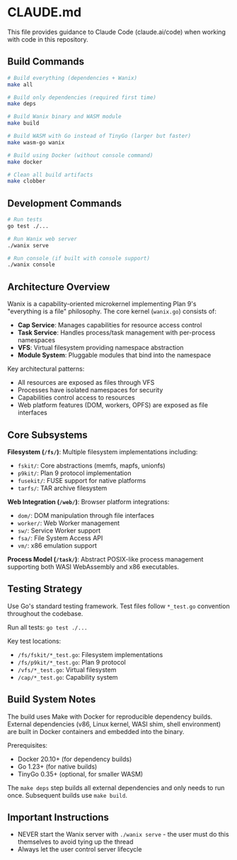 # CLAUDE.md

This file provides guidance to Claude Code (claude.ai/code) when working with code in this repository.

## Build Commands

```bash
# Build everything (dependencies + Wanix)
make all

# Build only dependencies (required first time)
make deps

# Build Wanix binary and WASM module
make build

# Build WASM with Go instead of TinyGo (larger but faster)
make wasm-go wanix

# Build using Docker (without console command)
make docker

# Clean all build artifacts
make clobber
```

## Development Commands

```bash
# Run tests
go test ./...

# Run Wanix web server
./wanix serve

# Run console (if built with console support)
./wanix console
```

## Architecture Overview

Wanix is a capability-oriented microkernel implementing Plan 9's "everything is a file" philosophy. The core kernel (`wanix.go`) consists of:

- **Cap Service**: Manages capabilities for resource access control
- **Task Service**: Handles process/task management with per-process namespaces
- **VFS**: Virtual filesystem providing namespace abstraction
- **Module System**: Pluggable modules that bind into the namespace

Key architectural patterns:
- All resources are exposed as files through VFS
- Processes have isolated namespaces for security
- Capabilities control access to resources
- Web platform features (DOM, workers, OPFS) are exposed as file interfaces

## Core Subsystems

**Filesystem (`/fs/`)**: Multiple filesystem implementations including:
- `fskit/`: Core abstractions (memfs, mapfs, unionfs)
- `p9kit/`: Plan 9 protocol implementation
- `fusekit/`: FUSE support for native platforms
- `tarfs/`: TAR archive filesystem

**Web Integration (`/web/`)**: Browser platform integrations:
- `dom/`: DOM manipulation through file interfaces
- `worker/`: Web Worker management
- `sw/`: Service Worker support
- `fsa/`: File System Access API
- `vm/`: x86 emulation support

**Process Model (`/task/`)**: Abstract POSIX-like process management supporting both WASI WebAssembly and x86 executables.

## Testing Strategy

Use Go's standard testing framework. Test files follow `*_test.go` convention throughout the codebase.

Run all tests: `go test ./...`

Key test locations:
- `/fs/fskit/*_test.go`: Filesystem implementations
- `/fs/p9kit/*_test.go`: Plan 9 protocol
- `/vfs/*_test.go`: Virtual filesystem
- `/cap/*_test.go`: Capability system

## Build System Notes

The build uses Make with Docker for reproducible dependency builds. External dependencies (v86, Linux kernel, WASI shim, shell environment) are built in Docker containers and embedded into the binary.

Prerequisites:
- Docker 20.10+ (for dependency builds)
- Go 1.23+ (for native builds)
- TinyGo 0.35+ (optional, for smaller WASM)

The `make deps` step builds all external dependencies and only needs to run once. Subsequent builds use `make build`.

## Important Instructions

- NEVER start the Wanix server with `./wanix serve` - the user must do this themselves to avoid tying up the thread
- Always let the user control server lifecycle
